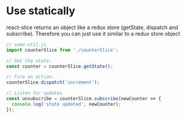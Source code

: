 # Use statically

react-slice returns an object like a redux store (getState, dispatch and subscribe).
Therefore you can just use it similar to a redux store object

```js
// some-util.js
import counterSlice from './counterSlice';

// Get the state.
const counter = counterSlice.getState();

// Fire an action.
counterSlice.dispatch('increment');

// Listen for updates
const unsubscribe = counterSlice.subscribe(newCounter => {
  console.log('state updated', newCounter);
});
```
